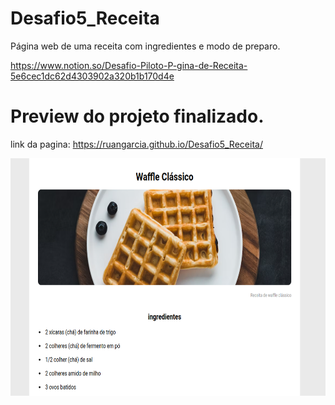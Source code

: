 # Desafio5_Receita
Página web de uma receita com  ingredientes e modo de preparo.

https://www.notion.so/Desafio-Piloto-P-gina-de-Receita-5e6cec1dc62d4303902a320b1b170d4e


# Preview do projeto finalizado.

link da pagina: https://ruangarcia.github.io/Desafio5_Receita/

<img height="380em" src="https://github.com/RuanGarciA/Desafio5_Receita/blob/main/receita.png"/>
